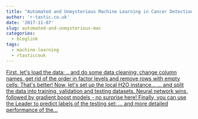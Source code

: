 ```yaml
---
title: "Automated and Unmysterious Machine Learning in Cancer Detection"
author: 'r-tastic.co.uk'
date: '2017-11-07'
slug: automated-and-unmysterious-mac
categories:
  - bloglink
tags:
  - machine-learning
  - rtasticcouk
---
```


[First, let's load the data: .. and do some data cleaning: change column names, get rid of the order in factor levels and remove rows with empty cells: That's better! Now, let's set up the local H2O instance... ... and split the data into training, validation and testing datasets. Neural network wins, followed by gradient boost models - no surprise here! Finally, you can use the Leader to predict labels of the testing set: ... and more detailed performance of the...<click to read more>](https://r-tastic.co.uk/post/automated-and-unmysterious-machine-learning-in-cancer-detection/)

